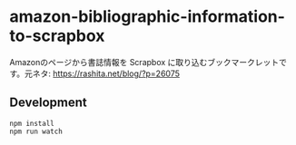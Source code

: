 # amazon-bibliographic-information-to-scrapbox
Amazonのページから書誌情報を Scrapbox に取り込むブックマークレットです。元ネタ: https://rashita.net/blog/?p=26075

## Development

```
npm install
npm run watch
```
